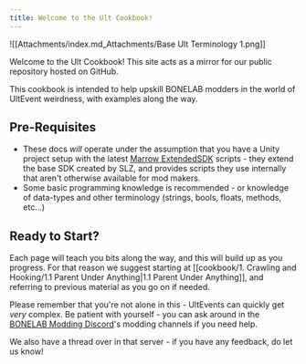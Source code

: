 ```yaml
---
title: Welcome to the Ult Cookbook!
---
```

![[Attachments/index.md_Attachments/Base Ult Terminology 1.png]]

Welcome to the Ult Cookbook! This site acts as a mirror for our public repository hosted on GitHub.

This cookbook is intended to help upskill BONELAB modders in the world of UltEvent weirdness, with examples along the way.

## Pre-Requisites

- These docs *will* operate under the assumption that you have a Unity project setup with the latest [Marrow ExtendedSDK](https://github.com/notnotnotswipez/Marrow-ExtendedSDK-MAINTAINED) scripts - they extend the base SDK created by SLZ, and provides scripts they use internally that aren't otherwise available for mod makers.
- Some basic programming knowledge is recommended - or knowledge of data-types and other terminology (strings, bools, floats, methods, etc...)

## Ready to Start?

Each page will teach you bits along the way, and this will build up as you progress. For that reason we suggest starting at [[cookbook/1. Crawling and  Hooking/1.1 Parent Under Anything|1.1 Parent Under Anything]], and referring to previous material as you go on if needed.

Please remember that you're not alone in this - UltEvents can quickly get *very* complex. Be patient with yourself - you can ask around in the [BONELAB Modding Discord](https://discord.gg/mjmpUR8)'s modding channels if you need help.

We also have a thread over in that server - if you have any feedback, do let us know!